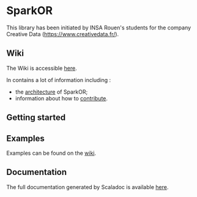 # SparkOR

This library has been initiated by INSA Rouen's students for the company Creative Data (https://www.creativedata.fr/).


## Wiki
The Wiki is accessible [here](https://github.com/saagie/spark-or/wiki).

In contains a lot of information including :
  * the [architecture](https://github.com/saagie/spark-or/wiki/Architecture) of SparkOR;
  * information about how to [contribute](https://github.com/saagie/spark-or/wiki/Contributing).

## Getting started

## Examples
Examples can be found on the [wiki](https://github.com/saagie/spark-or/wiki/Examples).

## Documentation
The full documentation generated by Scaladoc is available [here](http://saagie.github.io/spark-or/).
